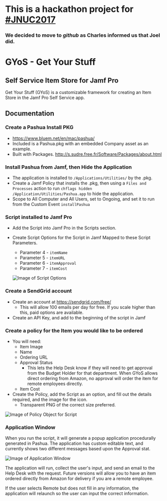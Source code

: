 # This is a hackathon project for [#JNUC2017](https://www.jamf.com/events/jamf-nation-user-conference/2017/)
### We decided to move to *github* as Charles informed us that Joel did. 

# GYoS - Get Your Stuff

## Self Service Item Store for Jamf Pro

Get Your Stuff (GYoS) is a customizable framework for creating an Item Store in the Jamf Pro Self Service app.

## Documentation

### Create a Pashua Install PKG

* https://www.bluem.net/en/mac/pashua/
* Included is a Pashua.pkg with an embedded Company asset as an example.
* Built with Packages. http://s.sudre.free.fr/Software/Packages/about.html

### Install Pashua from Jamf, then Hide the Application

* The application is installed to `/Applications/Utilities/` by the .pkg.
* Create a Jamf Policy that installs the .pkg, then using a `Files and Processes` action to run `chflags hidden /Application/Utilities/Pashua.app` to hide the application.
* Scope to All Computer and All Users, set to Ongoing, and set it to run from the Custom Event `installPashua`

### Script installed to Jamf Pro

* Add the Script into Jamf Pro in the Scripts section.
* Create Script Options for the Script in Jamf Mapped to these Script Parameters.
  * Parameter 4 - `itemName`
  * Parameter 5 - `itemURL`
  * Parameter 6 - `itemApproval`
  * Parameter 7 - `itemCost`

  ![Image of Script Options](https://imgur.com/8oBl4XA.png)

### Create a SendGrid account

* Create an account at https://sendgrid.com/free/
  * This will allow 100 emails per day for free. If you scale higher than this, paid options are available.
* Create an API Key, and add to the beginning of the script in Jamf

### Create a policy for the Item you would like to be ordered

* You will need:
  * Item Image
  * Name
  * Ordering URL
  * Approval Status
    * This lets the Help Desk know if they will need to get approval from the Budget Holder for that department. When GYoS allows direct ordering from Amazon, no approval will order the item for remote employees directly.
  * Item Cost
* Create the Policy, add the Script as an option, and fill out the details required, and the image for the icon.
  * Transparent PNG of the correct size preferred.

![Image of Policy Object for Script](https://imgur.com/oMkvEds.png)

### Application Window

When you run the script, it will generate a popup application procedurally generated in Pashua. The application has custom editable text, and currently shows two different messages based upon the Approval stat.

![Image of Application Window](https://imgur.com/CYJEzn0.png)

The application will run, collect the user's input, and send an email to the Help Desk with the request. Future versions will allow you to have an item ordered directly from Amazon for delivery if you are a remote employee.

If the user selects Remote but does not fill in any information, the application will relaunch so the user can input the correct information.

